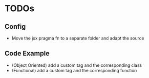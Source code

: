 # TODOs

## Config

- Move the jsx pragma fn to a separate folder and adapt the source

## Code Example

- (Object Oriented) add a custom tag and the corresponding class
- (Functional) add a custom tag and the corresponding function
